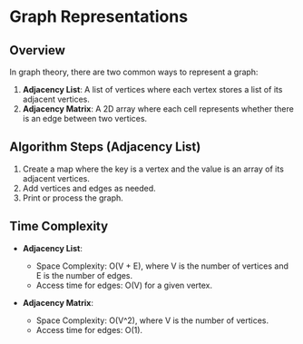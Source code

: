 # Graph Representations

## Overview
In graph theory, there are two common ways to represent a graph:

1. **Adjacency List**: A list of vertices where each vertex stores a list of its adjacent vertices.
2. **Adjacency Matrix**: A 2D array where each cell represents whether there is an edge between two vertices.

## Algorithm Steps (Adjacency List)
1. Create a map where the key is a vertex and the value is an array of its adjacent vertices.
2. Add vertices and edges as needed.
3. Print or process the graph.

## Time Complexity
- **Adjacency List**: 
  - Space Complexity: O(V + E), where V is the number of vertices and E is the number of edges.
  - Access time for edges: O(V) for a given vertex.
  
- **Adjacency Matrix**:
  - Space Complexity: O(V^2), where V is the number of vertices.
  - Access time for edges: O(1).

